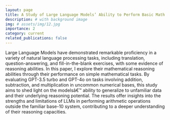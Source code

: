 ```yaml
---
layout: page
title: A Study of Large Language Models’ Ability to Perform Basic Math Operations in Different Bases
description: # with background image
img: # assets/img/12.jpg
importance: 2
category: current
related_publications: false
---
```


Large Language Models have demonstrated remarkable proficiency in a variety of natural language processing tasks, including translation, question-answering, and fill-in-the-blank exercises, with some evidence of reasoning abilities. In this paper, I explore their mathematical reasoning abilities through their performance on simple mathematical tasks. By evaluating GPT-3.5 turbo and GPT-4o on tasks involving addition, subtraction, and multiplication in uncommon numerical bases, this study aims to shed light on the modelsâ€™ ability to generalize to unfamiliar data and their underlying reasoning potential. The results offer insights into the strengths and limitations of LLMs in performing arithmetic operations outside the familiar base-10 system, contributing to a deeper understanding of their reasoning capacities. 